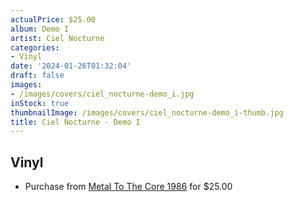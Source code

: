 ```yaml
---
actualPrice: $25.00
album: Demo I
artist: Ciel Nocturne
categories:
- Vinyl
date: '2024-01-26T01:32:04'
draft: false
images:
- /images/covers/ciel_nocturne-demo_i.jpg
inStock: true
thumbnailImage: /images/covers/ciel_nocturne-demo_i-thumb.jpg
title: Ciel Nocturne - Demo I
---
```


## Vinyl
* Purchase from [Metal To The Core 1986](https://metaltothecore1986.com/shop/ciel-nocturne-demo-i-12-lp/) for $25.00
